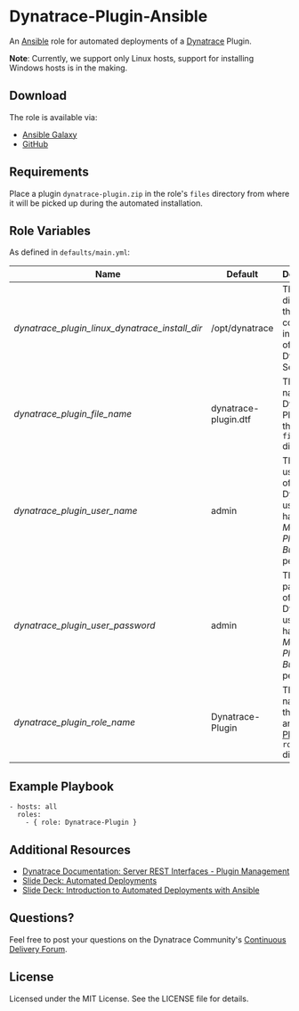 # Dynatrace-Plugin-Ansible

An [Ansible](http://www.ansible.com) role for automated deployments of a [Dynatrace](http://bit.ly/dttrial) Plugin. 

**Note**: Currently, we support only Linux hosts, support for installing Windows hosts is in the making.

## Download

The role is available via:

- [Ansible Galaxy](https://galaxy.ansible.com/list#/roles/2628)
- [GitHub](https://github.com/Dynatrace/Dynatrace-Plugin-Ansible)

## Requirements

Place a plugin ```dynatrace-plugin.zip``` in the role's ```files``` directory from where it will be picked up during the automated installation.

## Role Variables

As defined in ```defaults/main.yml```:

| Name                                           | Default               | Description                                                                       |
|------------------------------------------------|-----------------------|-----------------------------------------------------------------------------------|
| *dynatrace_plugin_linux_dynatrace_install_dir* | /opt/dynatrace        | The directory that contains an installation of the Dynatrace Server. |
| *dynatrace_plugin_file_name*                   | dynatrace-plugin.dtf  | The file name of the Dynatrace Plugin in the role's ```files``` directory. |
| *dynatrace_plugin_user_name*                   | admin                 | The username of a Dynatrace user that has the *Manage Plugin Bundles* permission. |
| *dynatrace_plugin_user_password*               | admin                 | The password of a Dynatrace user that has the *Manage Plugin Bundles* permission. |
| *dynatrace_plugin_role_name*                   | Dynatrace-Plugin      | The actual name of this role in an [Ansible Playbook's](http://docs.ansible.com/playbooks.html) ```roles``` directory. |

## Example Playbook

	- hosts: all
	  roles:
	    - { role: Dynatrace-Plugin }

## Additional Resources

- [Dynatrace Documentation: Server REST Interfaces - Plugin Management](https://community.compuwareapm.com/community/pages/viewpage.action?pageId=182356644)
- [Slide Deck: Automated Deployments](http://slideshare.net/MartinEtmajer/automated-deployments-slide-share)
- [Slide Deck: Introduction to Automated Deployments with Ansible](http://www.slideshare.net/MartinEtmajer/introduction-to-automated-deployments-with-ansible)

## Questions?

Feel free to post your questions on the Dynatrace Community's [Continuous Delivery Forum](https://community.dynatrace.com/community/pages/viewpage.action?pageId=46628921).

## License

Licensed under the MIT License. See the LICENSE file for details.
